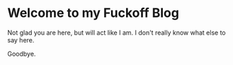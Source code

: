 # Welcome to my Fuckoff Blog

Not glad you are here, but will act like I am. 
I don't really know what else to say here. 

Goodbye.
